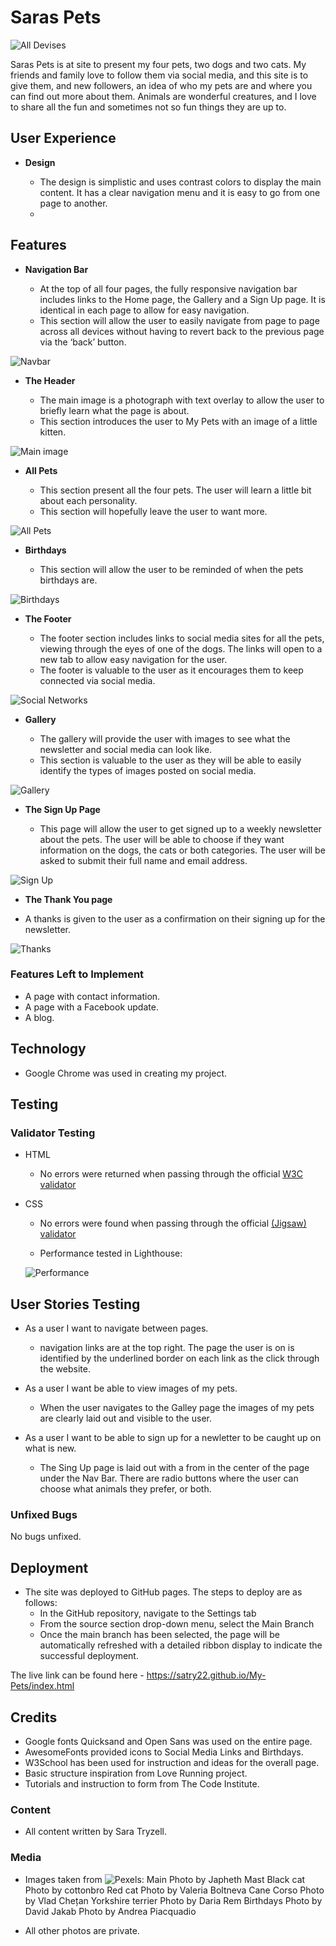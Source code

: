 # Saras Pets

![All Devises](assets/images/docs/alldevises.png)

Saras Pets is at site to present my four pets, two dogs and two cats.
My friends and family love to follow them via social media, and this site is to give them, and new followers, an idea of who my pets are and where you can find out more about them.
Animals are wonderful creatures, and I love to share all the fun and sometimes not so fun things they are up to.

## User Experience

- __Design__

  - The design is simplistic and uses contrast colors to display the main content. It has a clear navigation menu and it is easy to go from one page to another.
  - 

## Features 

- __Navigation Bar__

  - At the top of all four pages, the fully responsive navigation bar includes links to the Home page, the Gallery and a Sign Up page. It is identical in each page to allow for easy navigation.
  - This section will allow the user to easily navigate from page to page across all devices without having to revert back to the previous page via the ‘back’ button. 

![Navbar](assets/images/docs/screenshot-header.png)

- __The Header__

  - The main image is a photograph with text overlay to allow the user to briefly learn what the page is about. 
  - This section introduces the user to My Pets with an image of a little kitten.

![Main image](assets/images/docs/Screenshot-mainimage.png)

- __All Pets__

  - This section present all the four pets. The user will learn a little bit about each personality.
  - This section will hopefully leave the user to want more.

![All Pets](assets/images/docs/Screenshot-allpets.png)

- __Birthdays__

  - This section will allow the user to be reminded of when the pets birthdays are.  

![Birthdays](assets/images/docs/Screenshot-birthdays.png)

- __The Footer__ 

  - The footer section includes links to social media sites for all the pets, viewing through the eyes of one of the dogs. The links will open to a new tab to allow easy navigation for the user. 
  - The footer is valuable to the user as it encourages them to keep connected via social media.

![Social Networks](assets/images/docs/Screenshot-socialnetworks.png)

- __Gallery__

  - The gallery will provide the user with images to see what the newsletter and social media can look like. 
  - This section is valuable to the user as they will be able to easily identify the types of images posted on social media. 

![Gallery](assets/images/docs/Screenshot-gallery.png)

- __The Sign Up Page__

  - This page will allow the user to get signed up to a weekly newsletter about the pets. The user will be able to choose if they want information on the dogs, the cats or both categories. The user will be asked to submit their full name and email address. 

![Sign Up](assets/images/docs/Screenshot-signup.png)

- __The Thank You page__

- A thanks is given to the user as a confirmation on their signing up for the newsletter.

![Thanks](assets/images/docs/screenshot-thankyou.png)

### Features Left to Implement

- A page with contact information.
- A page with a Facebook update.
- A blog.

## Technology

- Google Chrome was used in creating my project.

## Testing

### Validator Testing 

- HTML
  - No errors were returned when passing through the official [W3C validator](https://validator.w3.org/nu/?doc=https%3A%2F%2Fcode-institute-org.github.io%2Flove-running-2.0%2Findex.html)
- CSS
  - No errors were found when passing through the official [(Jigsaw) validator](https://jigsaw.w3.org/css-validator/validator?uri=https%3A%2F%2Fvalidator.w3.org%2Fnu%2F%3Fdoc%3Dhttps%253A%252F%252Fcode-institute-org.github.io%252Flove-running-2.0%252Findex.html&profile=css3svg&usermedium=all&warning=1&vextwarning=&lang=en#css)

  - Performance tested in Lighthouse:

  ![Performance](assets/images/docs/Screenshot-performance.png)

## User Stories Testing
- As a user I want to navigate between pages.
  - navigation links are at the top right. The page the user is on is identified by the underlined border on each link as the click through the website.

- As a user I want be able to view images of my pets.
  - When the user navigates to the Galley page the images of my pets are clearly laid out and visible to the user.

- As a user I want to be able to sign up for a newletter to be caught up on what is new.
  - The Sing Up page is laid out with a from in the center of the page under the Nav Bar. There are radio buttons where the user can choose what animals they prefer, or both.

### Unfixed Bugs

No bugs unfixed. 

## Deployment

- The site was deployed to GitHub pages. The steps to deploy are as follows: 
  - In the GitHub repository, navigate to the Settings tab 
  - From the source section drop-down menu, select the Main Branch
  - Once the main branch has been selected, the page will be automatically refreshed with a detailed ribbon display to indicate the successful deployment. 

The live link can be found here - https://satry22.github.io/My-Pets/index.html 


## Credits 

  - Google fonts Quicksand and Open Sans was used on the entire page.
  - AwesomeFonts provided icons to Social Media Links and Birthdays.
  - W3School has been used for instruction and ideas for the overall page.
  - Basic structure inspiration from Love Running project.
  - Tutorials and instruction to form from The Code Institute.

### Content 

- All content written by Sara Tryzell.

### Media

- Images taken from ![Pexels](https://pexels.com):
  Main Photo by Japheth Mast
  Black cat Photo by cottonbro
  Red cat Photo by Valeria Boltneva
  Cane Corso Photo by Vlad Chețan
  Yorkshire terrier Photo by Daria Rem
  Birthdays Photo by David Jakab
  Photo by Andrea Piacquadio

- All other photos are private. 

